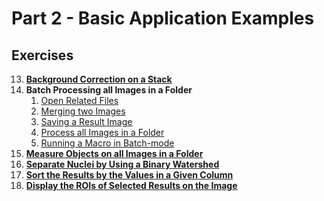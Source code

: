 # Part 2 - Basic Application Examples

## Exercises

13. **[Background Correction on a Stack ](./ex/ex13-01.md)**
14. **Batch Processing all Images in a Folder**
    1. [Open Related Files](./ex/ex14-01.md)
    1. [Merging two Images](./ex/ex14-02.md)
    1. [Saving a Result Image](./ex/ex14-03.md)
    1. [Process all Images in a Folder](./ex/ex14-04.md)
    1. [Running a Macro in Batch-mode](./ex/ex14-05.md)  
15. **[Measure Objects on all Images in a Folder](./ex/ex15-01.md)**
16. **[Separate Nuclei by Using a Binary Watershed](./ex/ex16-01.md)**
17. **[Sort the Results by the Values in a Given Column](./ex/ex17-01.md)**
18. **[Display the ROIs of Selected Results on the Image](./ex/ex18-01.md)**
